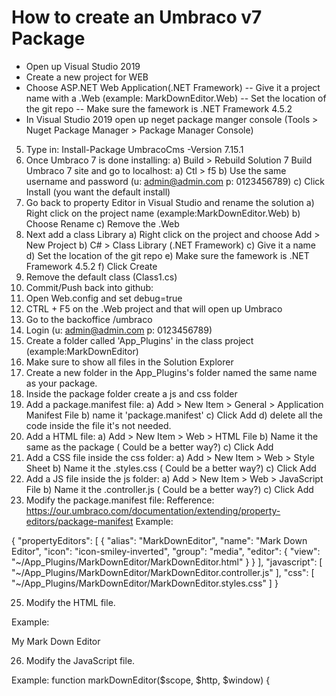 # How to create an Umbraco v7 Package

- Open up Visual Studio 2019
- Create a new project for WEB
- Choose ASP.NET Web Application(.NET Framework)
	-- Give it a project name with a .Web (example: MarkDownEditor.Web)
	-- Set the location of the git repo
	-- Make sure the famework is .NET Framework 4.5.2
- In Visual Studio 2019 open up neget package manger console (Tools > Nuget Package Manager > Package Manager Console)
5) Type in: Install-Package UmbracoCms -Version 7.15.1
6) Once Umbraco 7 is done installing:
	a) Build >  Rebuild Solution
7 Build Umbraco 7 site and go to localhost:
	a) Ctl > f5
	b) Use the same username and password (u: admin@admin.com p: 0123456789)
	c) Click Install (you want the default install) 
8) Go back to property Editor in Visual Studio and rename the solution
	a) Right click on the project name (example:MarkDownEditor.Web)
	b) Choose Rename
	c) Remove the .Web
9) Next add a class Library
	a) Right click on the project and choose Add > New Project
	b)  C# > Class Library (.NET Framework)
	c) Give it a name
	d) Set the location of the git repo
	e) Make sure the famework is .NET Framework 4.5.2
	f) Click Create
10) Remove the default class (Class1.cs)
11) Commit/Push back into github:
12) Open Web.config and set debug=true
13) CTRL + F5 on the .Web project and that will open up Umbraco
14) Go to the backoffice /umbraco
15) Login (u: admin@admin.com p: 0123456789)
16) Create a folder called 'App_Plugins' in the class project (example:MarkDownEditor)
17) Make sure to show all files in the Solution Explorer
18) Create a new folder in the App_Plugins's folder named the same name as your package.
19) Inside the package folder create a js and css folder
20) Add a package.manifest file:
	a) Add > New Item > General > Application Manifest File 
	b) name it 'package.manifest'
	c) Click Add
	d) delete all the code inside the file it's not needed.
21) Add a HTML file:
	a) Add > New Item > Web > HTML File
	b) Name it the same as the package ( Could be a better way?)
	c) Click Add
22) Add a CSS file inside the css folder:
	a) Add > New Item > Web > Style Sheet
	b) Name it the <package name>.styles.css ( Could be a better way?)
	c) Click Add
23) Add a JS file inside the js folder:
	a) Add > New Item > Web > JavaScript File
	b) Name it the <package name>.controller.js ( Could be a better way?)
	c) Click Add
24) Modify the package.manifest file:
Refference: https://our.umbraco.com/documentation/extending/property-editors/package-manifest
Example:

{
  "propertyEditors": [
    {
      "alias": "MarkDownEditor",
      "name": "Mark Down Editor",
      "icon": "icon-smiley-inverted",
      "group": "media",
      "editor": {
        "view": "~/App_Plugins/MarkDownEditor/MarkDownEditor.html"
      }
    }
  ],
  "javascript": [
    "~/App_Plugins/MarkDownEditor/MarkDownEditor.controller.js"
  ],
  "css": [
    "~/App_Plugins/MarkDownEditor/MarkDownEditor.styles.css"
  ]
}

25) Modify the HTML file.

Example:
<div ng-controller="markDownController" class="markDownController ng-scope">
    <p>My Mark Down Editor</p>
</div>

26) Modify the JavaScript file.

Example:
function markDownEditor($scope, $http, $window) {